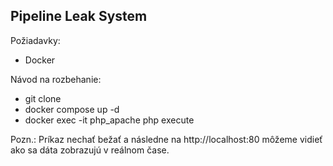 ## Pipeline Leak System

Požiadavky:

- Docker

Návod na rozbehanie:

- git clone
- docker compose up -d
- docker exec -it php_apache php execute

Pozn.: Príkaz nechať bežať a následne na http://localhost:80 môžeme vidieť ako sa dáta zobrazujú v reálnom čase.
